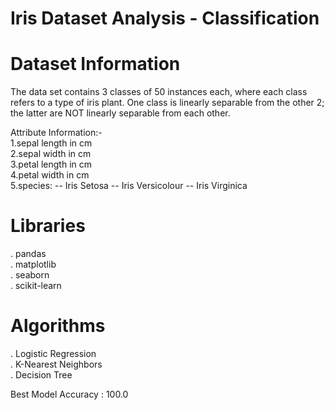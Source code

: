 # Iris Dataset Analysis - Classification

# Dataset Information
The data set contains 3 classes of 50 instances each, where each class refers to a type of iris plant. One class is linearly separable from the other 2; the latter are NOT linearly separable from each other.

Attribute Information:-
<br> 
   1.sepal length in cm <br>
   2.sepal width in cm  <br>
   3.petal length in cm  <br>
   4.petal width in cm  <br>
   5.species: -- Iris Setosa -- Iris Versicolour -- Iris Virginica

# Libraries
. pandas <br>
. matplotlib <br>
. seaborn <br>
. scikit-learn

# Algorithms
. Logistic Regression <br>
. K-Nearest Neighbors <br>
. Decision Tree <br>

Best Model Accuracy : 100.0

  
